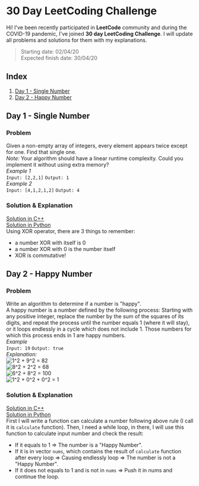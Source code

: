 
# 30 Day LeetCoding Challenge
Hi! I've been recently participated in **LeetCode** community and during the COVID-19 pandemic, I've joined **30 day LeetCoding Challenge**. I will update all problems and solutions for them with my explanations.
> Starting date: 02/04/20  
> Expected finish date: 30/04/20
## Index
1. [Day 1 - Single Number](#day1)
2. [Day 2 - Happy Number](#day2)

## Day 1 - Single Number<a name="day1"></a>

### Problem
Given a non-empty array of integers, every element appears twice except for one. Find that single one.<br />
*Note:*
Your algorithm should have a linear runtime complexity. Could you implement it without using extra memory?<br />
*Example 1*  
	`Input: [2,2,1]`
	`Output: 1`  
*Example 2*  
	`Input: [4,1,2,1,2]`
	`Output: 4`
### Solution & Explanation
[Solution in C++](https://github.com/hungdodang/cp-code/blob/master/30-Day%20LeetCoding%20Challenge/Day%201%20-%20Single%20Number.cpp) <br />
[Solution in Python](https://github.com/hungdodang/cp-code/blob/master/30-Day%20LeetCoding%20Challenge/Python/Day%201%20-%20Single%20Number.py) <br />
Using XOR operator, there are 3 things to remember:
- a number XOR with itself is 0
- a number XOR with 0 is the number itself
- XOR is commutative!
## Day 2 - Happy Number<a name="day2"></a>
### Problem
Write an algorithm to determine if a number is "happy".<br />
A happy number is a number defined by the following process: Starting with any positive integer, replace the number by the sum of the squares of its digits, and repeat the process until the number equals 1 (where it will stay), or it loops endlessly in a cycle which does not include 1. Those numbers for which this process ends in 1 are happy numbers.<br />
*Example*  
`Input: 19`
`Output: true`  
*Explanation:*  
![$1^2 + 9^2 = 82$](https://render.githubusercontent.com/render/math?math=%241%5E2%20%2B%209%5E2%20%3D%2082%24)  
![$8^2 + 2^2 = 68$](https://render.githubusercontent.com/render/math?math=%248%5E2%20%2B%202%5E2%20%3D%2068%24)  
![$6^2 + 8^2 = 100$](https://render.githubusercontent.com/render/math?math=%246%5E2%20%2B%208%5E2%20%3D%20100%24)  
![$1^2 + 0^2 + 0^2 = 1$](https://render.githubusercontent.com/render/math?math=%241%5E2%20%2B%200%5E2%20%2B%200%5E2%20%3D%201%24)
### Solution & Explanation
[Solution in C++](https://github.com/hungdodang/cp-code/blob/master/30-Day%20LeetCoding%20Challenge/Day%202%20-%20Happy%20Number.cpp) <br />
[Solution in Python](https://github.com/hungdodang/cp-code/blob/master/30-Day%20LeetCoding%20Challenge/Python/Day%202%20-%20Happy%20Number.py) <br />
First I will write a function can calculate a number following above rule (I call it is `calculate` function). Then, I need a while loop, in there, I will use this function to calculate input number and check the result:
- If it equals to 1 => The number is a "Happy Number".
- If it is in vector `nums`, which contains the result of `calculate` function after every loop => Causing endlessly loop => The number is not a "Happy Number".
- If it does not equals to 1 and is not in `nums` => Push it in nums and continue the loop.
